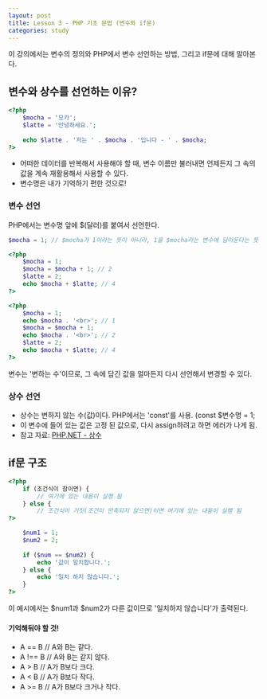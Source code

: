 ```yaml
---
layout: post
title: Lesson 3 - PHP 기초 문법 (변수와 if문)
categories: study
---
```


이 강의에서는 변수의 정의와 PHP에서 변수 선언하는 방법, 그리고 if문에 대해 알아본다.

## 변수와 상수를 선언하는 이유?
~~~php
<?php
	$mocha = '모카';
	$latte = '안녕하세요.';
	
	echo $latte . '저는 ' . $mocha . '입니다 - ' . $mocha;
?>
~~~
* 어떠한 데이터를 반복해서 사용해야 할 때, 변수 이름만 불러내면 언제든지 그 속의 값을 계속 재활용해서 사용할 수 있다.
* 변수명은 내가 기억하기 편한 것으로!

### 변수 선언
PHP에서는 변수명 앞에 $(달러)를 붙여서 선언한다.
~~~php
$mocha = 1; // $mocha가 1이라는 뜻이 아니라, 1을 $mocha라는 변수에 담아둔다는 뜻
~~~

~~~php
<?php
	$mocha = 1;
	$mocha = $mocha + 1; // 2
	$latte = 2;
	echo $mocha + $latte; // 4
?>
~~~

~~~php
<?php
	$mocha = 1;
	echo $mocha . '<br>'; // 1
	$mocha = $mocha + 1;
	echo $mocha . '<br>'; // 2
	$latte = 2;
	echo $mocha + $latte; // 4
?>
~~~

변수는 '변하는 수'이므로, 그 속에 담긴 값을 얼마든지 다시 선언해서 변경할 수 있다. 

### 상수 선언
* 상수는 변하지 않는 수(값)이다. PHP에서는 'const'를 사용. (const $변수명 = 1;
* 이 변수에 들어 있는 값은 고정 된 값으로, 다시 assign하려고 하면 에러가 나게 됨.
* 참고 자료: [PHP.NET - 상수](http://php.net/manual/kr/language.constants.php "PHP")



## if문 구조
~~~php
<?php
	if (조건식이 참이면) {
		// 여기에 있는 내용이 실행 됨
	} else {
		// 조건식이 거짓(조건이 만족되지 않으면)이면 여기에 있는 내용이 실행 됨
?>
~~~
~~~php
	$num1 = 1;
	$num2 = 2;
	
	if ($num == $num2) {
		echo '값이 일치합니다.';
	} else {
		echo '일치 하지 않습니다.';
	}
?>
~~~
이 예시에서는 $num1과 $num2가 다른 값이므로 '일치하지 않습니다'가 출력된다.

#### 기억해둬야 할 것!
* A == B // A와 B는 같다.
* A !== B // A와 B는 같지 않다.
* A > B // A가 B보다 크다.
* A < B // A가 B보다 작다.
* A >= B // A가 B보다 크거나 작다.
